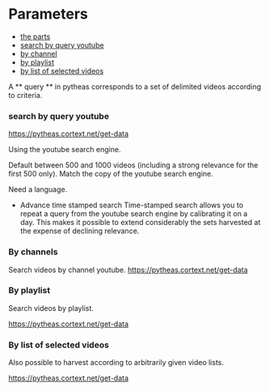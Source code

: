 # Parameters

* [the parts](https://developers.google.com/youtube/v3/getting-started#part)
* [search by query youtube](#search-by-query-youtube)
* [by channel](#By-channels)
* [by playlist](#By-playlist)
* [by list of selected videos](#By-list-of-selected-videos)


A ** query ** in pytheas corresponds to a set of delimited videos according to criteria.

### search by query youtube

https://pytheas.cortext.net/get-data

Using the youtube search engine.

Default between 500 and 1000 videos (including a strong relevance for the first 500 only). Match the copy of the youtube search engine.

Need a language.

* Advance time stamped search
Time-stamped search allows you to repeat a query from the youtube search engine by calibrating it on a day. This makes it possible to extend considerably the sets harvested at the expense of declining relevance.

### By channels

Search videos by channel youtube.
https://pytheas.cortext.net/get-data


### By playlist

Search videos by playlist.

https://pytheas.cortext.net/get-data


### By list of selected videos

Also possible to harvest according to arbitrarily given video lists.

https://pytheas.cortext.net/get-data